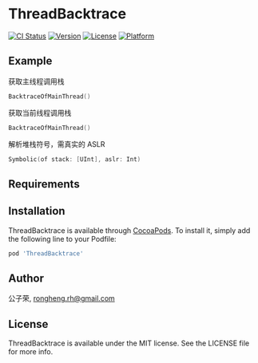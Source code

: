 # ThreadBacktrace

[![CI Status](https://img.shields.io/travis/495929699g@gmail.com/ThreadBacktrace.svg?style=flat)](https://travis-ci.org/495929699g@gmail.com/ThreadBacktrace)
[![Version](https://img.shields.io/cocoapods/v/ThreadBacktrace.svg?style=flat)](https://cocoapods.org/pods/ThreadBacktrace)
[![License](https://img.shields.io/cocoapods/l/ThreadBacktrace.svg?style=flat)](https://cocoapods.org/pods/ThreadBacktrace)
[![Platform](https://img.shields.io/cocoapods/p/ThreadBacktrace.svg?style=flat)](https://cocoapods.org/pods/ThreadBacktrace)

## Example

获取主线程调用栈
```swift
BacktraceOfMainThread()
```
获取当前线程调用栈
```swift
BacktraceOfMainThread()
```

解析堆栈符号，需真实的 ASLR
```swift
Symbolic(of stack: [UInt], aslr: Int)
```

## Requirements

## Installation

ThreadBacktrace is available through [CocoaPods](https://cocoapods.org). To install
it, simply add the following line to your Podfile:

```ruby
pod 'ThreadBacktrace'
```

## Author

公子荣, rongheng.rh@gmail.com

## License

ThreadBacktrace is available under the MIT license. See the LICENSE file for more info.
